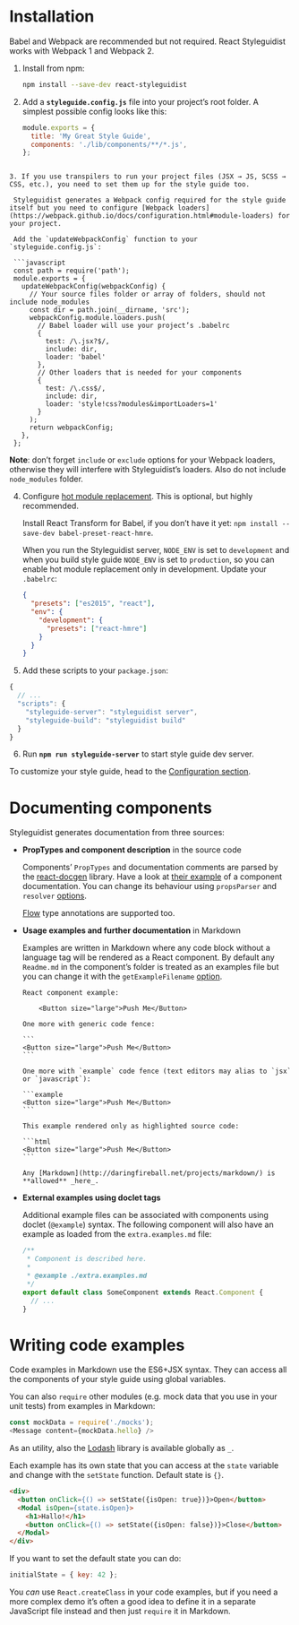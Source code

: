 # Installation

 Babel and Webpack are recommended but not required. React Styleguidist works with Webpack 1 and Webpack 2.

1. Install from npm:

   ```bash
   npm install --save-dev react-styleguidist
   ```

2. Add a **`styleguide.config.js`** file into your project’s root folder. A simplest possible config looks like this:

   ```javascript
   module.exports = {
     title: 'My Great Style Guide',
     components: './lib/components/**/*.js',
   };
  ```

3. If you use transpilers to run your project files (JSX → JS, SCSS → CSS, etc.), you need to set them up for the style guide too.

   Styleguidist generates a Webpack config required for the style guide itself but you need to configure [Webpack loaders](https://webpack.github.io/docs/configuration.html#module-loaders) for your project.

   Add the `updateWebpackConfig` function to your `styleguide.config.js`:

   ```javascript
   const path = require('path');
   module.exports = {
     updateWebpackConfig(webpackConfig) {
       // Your source files folder or array of folders, should not include node_modules
       const dir = path.join(__dirname, 'src');
       webpackConfig.module.loaders.push(
         // Babel loader will use your project’s .babelrc
         {
           test: /\.jsx?$/,
           include: dir,
           loader: 'babel'
         },
         // Other loaders that is needed for your components
         {
           test: /\.css$/,
           include: dir,
           loader: 'style!css?modules&importLoaders=1'
         }
       );
       return webpackConfig;
     },
   };
   ```

   **Note**: don’t forget `include` or `exclude` options for your Webpack loaders, otherwise they will interfere with Styleguidist’s loaders. Also do not include `node_modules` folder.

4. Configure [hot module replacement](https://github.com/gaearon/react-transform-hmr). This is optional, but highly recommended.

   Install React Transform for Babel, if you don’t have it yet: `npm install --save-dev babel-preset-react-hmre`.

   When you run the Styleguidist server, `NODE_ENV` is set to `development` and when you build style guide `NODE_ENV` is set to `production`, so you can enable hot module replacement only in development. Update your `.babelrc`:

   ```json
   {
     "presets": ["es2015", "react"],
     "env": {
       "development": {
         "presets": ["react-hmre"]
       }
     }
   }
   ```

5. Add these scripts to your `package.json`:

  ```javascript
  {
    // ...
    "scripts": {
      "styleguide-server": "styleguidist server",
      "styleguide-build": "styleguidist build"
    }
  }
  ```

6. Run **`npm run styleguide-server`** to start style guide dev server.

To customize your style guide, head to the [Configuration section](Configuration.md).


# Documenting components

Styleguidist generates documentation from three sources:

* **PropTypes and component description** in the source code

  Components’ `PropTypes` and documentation comments are parsed by the [react-docgen](https://github.com/reactjs/react-docgen) library. Have a look at [their example](https://github.com/reactjs/react-docgen#example) of a component documentation. You can change its behaviour using `propsParser` and `resolver` [options](Configuration.md).

  [Flow](https://flowtype.org/) type annotations are supported too.

* **Usage examples and further documentation** in Markdown

  Examples are written in Markdown where any code block without a language tag will be rendered as a React component. By default any `Readme.md` in the component’s folder is treated as an examples file but you can change it with the `getExampleFilename` [option](Configuration.md).

      React component example:

          <Button size="large">Push Me</Button>

      One more with generic code fence:

      ```
      <Button size="large">Push Me</Button>
      ```

      One more with `example` code fence (text editors may alias to `jsx` or `javascript`):

      ```example
      <Button size="large">Push Me</Button>
      ```

      This example rendered only as highlighted source code:

      ```html
      <Button size="large">Push Me</Button>
      ```

      Any [Markdown](http://daringfireball.net/projects/markdown/) is **allowed** _here_.

* **External examples using doclet tags**

  Additional example files can be associated with components using doclet (`@example`) syntax. The following component will also have an example as loaded from the `extra.examples.md` file:

  ```javascript
  /**
   * Component is described here.
   *
   * @example ./extra.examples.md
   */
  export default class SomeComponent extends React.Component {
    // ...
  }
  ```

# Writing code examples

Code examples in Markdown use the ES6+JSX syntax. They can access all the components of your style guide using global variables.

You can also `require` other modules (e.g. mock data that you use in your unit tests) from examples in Markdown:

```javascript
const mockData = require('./mocks');
<Message content={mockData.hello} />
```

As an utility, also the [Lodash](https://lodash.com/) library is available globally as `_`.

Each example has its own state that you can access at the `state` variable and change with the `setState` function. Default state is `{}`.

```html
<div>
  <button onClick={() => setState({isOpen: true})}>Open</button>
  <Modal isOpen={state.isOpen}>
    <h1>Hallo!</h1>
    <button onClick={() => setState({isOpen: false})}>Close</button>
  </Modal>
</div>
```

If you want to set the default state you can do:

```javascript
initialState = { key: 42 };
```

You *can* use `React.createClass` in your code examples, but if you need a more complex demo it’s often a good idea to define it in a separate JavaScript file instead and then just `require` it in Markdown.
